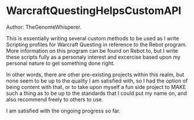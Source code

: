 WarcraftQuestingHelpsCustomAPI
=======

Author: TheGenomeWhisperer.

This is essentially writing several custom methods to be used as I write Scripting profiles for Warcraft Questing in
reference to the Rebot program.  More information on this program can be found on Rebot.to, but I write these scripts fully
as a personaly interest and excercise based upon my personal nature to get something done right.

In other words, there are other pre-existing projects within this realm, but none seem to be up to the quality I am satisfied with, so I had the option of being content with that, or to take upon myself a fun side project to MAKE such a thing
as to be up to the standards that I could put my name on, and also recommend freely to others to use.

I am satisfied with the ongoing progress so far.
